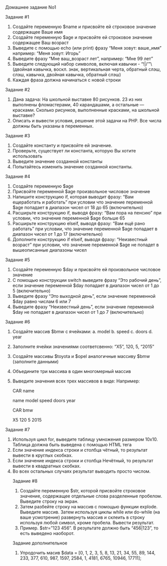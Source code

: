  Домашнее задание No1
 
Задание #1

1. Создайте переменную $name и присвойте ей строковое значение содержащее Ваше имя
2. Создайте переменную $age и присвойте ей строковое значение содержащее Ваш возраст
3. Выведите с помощью echo (или print) фразу “Меня зовут:  ваше_имя”  например: “Меня зовут: Игорь”
4. Выведите фразу “Мне  ваш_возраст лет”, например: “Мне 99 лет”
5. Выведите следующий набор символов, включая кавычки - “!|\/’”\ (двойная
кавычка, воскл. знак, вертикальная черта, обратный слэш, слэш, кавычка,
двойная кавычка, обратный слэш)
6. Каждая фраза должна начинаться с новой строки

Задание #2

1. Дана задача: На школьной выставке 80 рисунков. 23 из них выполнены фломастерами, 40 карандашами, а остальные — красками. Сколько рисунков, выполненные красками, на школьной выставке?
2. Описать и вывести условия, решение этой задачи на PHP. Все числа должны быть указаны в переменных.

Задание #3

1. Создайте константу и присвойте ей значение.
2. Проверьте, существует ли константа, которую Вы хотите использовать
3. Выведите значение созданной константы
4. Попытайтесь изменить значение созданной константы.

Задание #4

1. Создайте переменную $age
2. Присвойте переменной $age произвольное числовое значение
3. Напишите конструкцию if, которая выводит фразу: “Вам ещеработать
и работать” при условии что значение переменной $age попадает в
диапазон чисел от 18 до 65 (включительно)
4. Расширьте конструкцию if, выводя фразу: “Вам пора на пенсию” при
условии, что значение переменной $age больше 65
5. Расширьте конструкцию  elseif, выводя фразу: “Вам ещё рано
работать” при условии, что значение переменной $age попадает в
диапазон чисел от 1 до 17 (включительно)
6. Дополните конструкцию if elseif, выводя фразу: “Неизвестный возраст”
при условии, что значение переменной $age не попадет в вышеописанные диапазоны чисел

 Задание #5
 
1. Создайте переменную $day и присвойте ей произвольное числовое значение
2. С помощью конструкции switch выведите фразу “Это рабочий день”,
если значение переменной $day попадает в диапазон чисел от 1 до 5
(включительно)
3. Выведите фразу “Это выходной день”, если значение переменной
$day равно числам 6 или 7
4. Выведите фразу “Неизвестный день”, если значение переменной $day
не попадает в диапазон чисел от 1 до 7 (включительно)

Задание #6

1. Создайте массив  $bmw с ячейками: a. model
b. speed c. doors d. year
2. Заполните ячейки значениями соответсвенно: “X5”, 120, 5, “2015”
3. Создайте массивы $toyota и $opel аналогичные массиву $bmw
(заполните данными)
4. Объедините три массива в один многомерный массив
5. Выведите значения всех трех массивов в виде:
Например:

   CAR name
   
   name  model  speed  doors  year

    CAR bmw
   
   X5  120  5  2015


Задание #7

1. Используя цикл for, выведите таблицу умножения размером 10x10. Таблица должна быть выведена с помощью HTML тега <table>
2. Если значение индекса строки и столбца чётный, то результат вывести в круглых скобках.
3. Если значение индекса строки и столбца Нечётный, то результат вывести в квадратных скобках.
4. Во всех остальных случаях результат выводить просто числом.
 


Задание #8
 
1. Создайте переменную $str, которой присвойте строковое значение, содержащее отдельные слова разделенные пробелом. Выведите строку на экран.
2. Затем разбейте строку на массив с помощью функции  explode. Выведите массив. Затем используя циклы while или do-while (на ваше усмотрение) развернуть массив и склеить в строку используя любой символ, кроме пробела. Вывести результат.
3. Пример. $str=”123 456”. В результате должно быть “456|123”, то есть выведено наоборот.


Задание дополнительное

1. Упродочить масив
   $data = [0, 1, 2, 3, 5, 8, 13, 21, 34, 55, 89, 144, 233, 377, 610, 987, 1597, 2584, 1, 4181, 6765, 10946, 17711];
